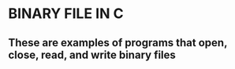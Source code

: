 # BINARY FILE IN C
## These are examples of programs that open, close, read, and write binary files
